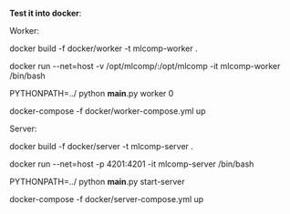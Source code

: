 **Test it into docker**:

Worker:

docker build -f docker/worker -t mlcomp-worker .

docker run --net=host -v /opt/mlcomp/:/opt/mlcomp -it mlcomp-worker /bin/bash 

PYTHONPATH=../ python __main__.py worker 0

docker-compose -f docker/worker-compose.yml up

Server:

docker build -f docker/server -t mlcomp-server .

docker run --net=host -p 4201:4201 -it mlcomp-server /bin/bash 

PYTHONPATH=../ python __main__.py start-server

docker-compose -f docker/server-compose.yml up                                                                                                                                                                                 